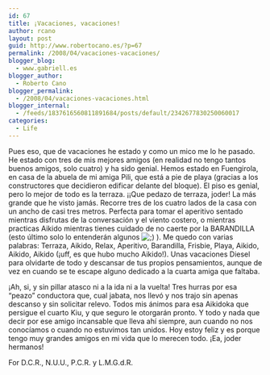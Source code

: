 ```yaml
---
id: 67
title: ¡Vacaciones, vacaciones!
author: rcano
layout: post
guid: http://www.robertocano.es/?p=67
permalink: /2008/04/vacaciones-vacaciones/
blogger_blog:
  - www.gabriell.es
blogger_author:
  - Roberto Cano
blogger_permalink:
  - /2008/04/vacaciones-vacaciones.html
blogger_internal:
  - /feeds/1837616560811891684/posts/default/2342677830250060017
categories:
  - Life
---
```

<div style="clear: both; text-align: center;">
</div>

Pues eso, que de vacaciones he estado y como un mico me lo he pasado. He estado con tres de mis mejores amigos (en realidad no tengo tantos buenos amigos, solo cuatro) y ha sido genial. Hemos estado en Fuengirola, en casa de la abuela de mi amiga Pili, que está a pie de playa (gracias a los constructores que decidieron edificar delante del bloque). El piso es genial, pero lo mejor de todo es la terraza. ¡¡Que pedazo de terraza, joder! La más grande que he visto jamás. Recorre tres de los cuatro lados de la casa con un ancho de casi tres metros. Perfecta para tomar el aperitivo sentado mientras disfrutas de la conversación y el viento costero, o mientras practicas Aikido mientras tienes cuidado de no caerte por la BARANDILLA (esto último solo lo entenderán algunos <img src="http://www.robertocano.es/wp-includes/images/smilies/icon_wink.gif" alt=";)" class="wp-smiley" /> ). Me quedo con varias palabras: Terraza, Aikido, Relax, Aperitivo, Barandilla, Frisbie, Playa, Aikido, Aikido, Aikido (¡uff, es que hubo mucho Aikido!). Unas vacaciones Diesel para olvidarte de todo y descansar de tus propios pensamientos, aunque de vez en cuando se te escape alguno dedicado a la cuarta amiga que faltaba.

¡Ah, si, y sin pillar atasco ni a la ida ni a la vuelta! Tres hurras por esa &#8220;peazo&#8221; conductora que, cual jabata, nos llevó y nos trajo sin apenas descanso y sin solicitar relevo. Todos mis ánimos para esa Aikidoka que persigue el cuarto Kiu, y que seguro le otorgarán pronto. Y todo y nada que decir por ese amigo incansable que lleva ahí siempre, aun cuando no nos conocíamos o cuando no estuvimos tan unidos. Hoy estoy feliz y es porque tengo muy grandes amigos en mi vida que lo merecen todo. ¡Ea, joder hermanos!

For D.C.R., N.U.U., P.C.R. y L.M.G.d.R.